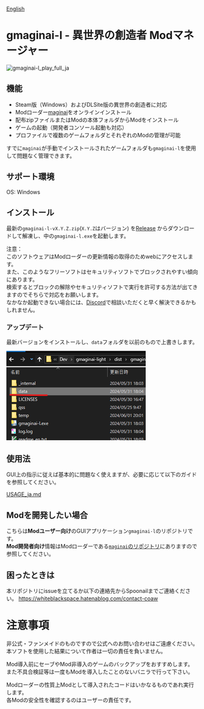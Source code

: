 [English](README.md)

# gmaginai-l - 異世界の創造者 Modマネージャー

![gmaginai-l_play_full_ja](docs/image/ja/gmaginai-l_play_full_ja.gif)

## 機能

- Steam版（Windows）およびDLSite版の異世界の創造者に対応
- Modローダー[maginai](https://github.com/Spoonail-Iroiro/maginai)をオンラインインストール
- 配布zipファイルまたはModの本体フォルダからModをインストール
- ゲームの起動（開発者コンソール起動も対応）
- プロファイルで複数のゲームフォルダとそれぞれのModの管理が可能

すでに`maginai`が手動でインストールされたゲームフォルダも`gmaginai-l`を使用して問題なく管理できます。

## サポート環境

OS: Windows

## インストール

最新の`gmaginai-l-vX.Y.Z.zip`(`X.Y.Z`はバージョン) を[Release](https://github.com/Spoonail-Iroiro/gmaginai-l/releases)
からダウンロードして解凍し、中の`gmaginai-l.exe`を起動します。

注意：  
このソフトウェアはModローダーの更新情報の取得のためwebにアクセスします。  
また、このようなフリーソフトはセキュリティソフトでブロックされやすい傾向にあります。  
検索するとブロックの解除やセキュリティソフトで実行を許可する方法が出てきますのでそちらで対応をお願いします。  
なかなか起動できない場合には、[Discord](https://discord.gg/RgYrD3uPZM)で相談いただくと早く解決できるかもしれません。

### アップデート

最新バージョンをインストールし、`data`フォルダを以前のもので上書きします。

![docs/image/migrate-gmaginai-l.png](docs/image/migrate-gmaginai-l.png)

## 使用法

GUI上の指示に従えば基本的に問題なく使えますが、必要に応じて以下のガイドを参照してください。

[USAGE_ja.md](docs/USAGE_ja.md)

## Modを開発したい場合

こちらは**Modユーザー向け**のGUIアプリケーション`gmaginai-l`のリポジトリです。  
**Mod開発者向け**情報はModローダーである[`maginai`のリポジトリ](https://github.com/Spoonail-Iroiro/maginai)にありますので参照してください。

## 困ったときは

本リポジトリにissueを立てるか以下の連絡先からSpoonailまでご連絡ください。
https://whiteblackspace.hatenablog.com/contact-coaw

# 注意事項

非公式・ファンメイドのものですので公式へのお問い合わせはご遠慮ください。  
本ソフトを使用した結果について作者は一切の責任を負いません。

Mod導入前にセーブやMod非導入のゲームのバックアップをおすすめします。  
また不具合検証等は一度もModを導入したことのないバニラで行って下さい。

Modローダーの性質上Modとして導入されたコードはいかなるものであれ実行します。  
各Modの安全性を確認するのはユーザーの責任です。  
